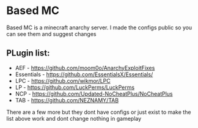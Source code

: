 # Based MC
Based MC is a minecraft anarchy server.
I made the configs public so you can see them and suggest changes

## PLugin list:
- AEF - https://github.com/moom0o/AnarchyExploitFixes
- Essentials - https://github.com/EssentialsX/Essentials/
- LPC - https://github.com/wikmor/LPC
- LP - https://github.com/LuckPerms/LuckPerms
- NCP - https://github.com/Updated-NoCheatPlus/NoCheatPlus
- TAB - https://github.com/NEZNAMY/TAB

There are a few more but they dont have configs or just exist to make the list above work and dont change nothing in gameplay
